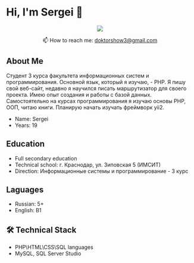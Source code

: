 # Hi, I'm Sergei 👋
<p align='center'>
</p>

<p align='center'>
   <a href="https://t.me/Sergei_radushinskiy">
       <img src="https://img.shields.io/badge/Telegram-2CA5E0?style=for-the-badge&logo=telegram&logoColor=white"/>
   </a>
<p align='center'>
   📫 How to reach me: <a href='mailto:roman.beskrovnyy@gmail.com'>doktorshow3@gmail.com</a>
</p>

## About Me <br>
Cтудент 3 курса факультета информационных систем и программирования. Основной язык, который я изучаю, - PHP. Я пишу свой веб-сайт, недавно я научился писать маршрутизатор для своего проекта. Имею опыт создания и работы с базой данных. Самостоятельно на курсах программирования я изучаю основы PHP, ООП, читаю книги. Планирую начать изучать фреймворк yii2.
* Name: Sergei <br>
* Years: 19

## Education <br>
* Full secondary education <br>
* Technical school: г. Краснодар, ул. Зиповская 5 (ИМСИТ) <br>
* Direction: Информационные системы и программирование - 3 курс

## Laguages <br>
* Russian: 5+ <br>
* English: B1

## 🛠 Technical Stack <br>
*   PHP\HTML\CSS\SQL languages <br>
*   MySQL, SQL Server Studio
